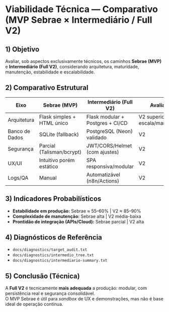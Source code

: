 # Viabilidade Técnica — Comparativo (MVP Sebrae × Intermediário / Full V2)

## 1) Objetivo
Avaliar, sob aspectos exclusivamente técnicos, os caminhos **Sebrae (MVP)** e **Intermediário (Full V2)**, considerando arquitetura, maturidade, manutenção, estabilidade e escalabilidade.

## 2) Comparativo Estrutural
| Eixo | Sebrae (MVP) | Intermediário (Full V2) | Avaliação |
|---|---|---|---|
| Arquitetura | Flask simples + HTML único | Flask modular + Postgres + CI/CD | V2 superior em escala/manutenção |
| Banco de Dados | SQLite (fallback) | PostgreSQL (Neon) validado | V2 |
| Segurança | Parcial (Talisman/bcrypt) | JWT/CORS/Helmet (com ajustes) | V2 |
| UX/UI | Intuitivo porém estático | SPA responsiva/modular | V2 |
| Logs/QA | Manual | Automatizável (n8n/Actions) | V2 |

## 3) Indicadores Probabilísticos
- **Estabilidade em produção:** Sebrae ≈ 55–60% | V2 ≈ 85–90%  
- **Complexidade de manutenção:** Sebrae alta | V2 média-baixa  
- **Prontidão de integração (APIs/Cloud):** Sebrae parcial | V2 alta

## 4) Diagnósticos de Referência
- `docs/diagnostics/target_audit.txt`  
- `docs/diagnostics/intermedio_tree.txt`  
- `docs/diagnostics/intermediario-summary.txt`

## 5) Conclusão (Técnica)
A **Full V2** é tecnicamente **mais adequada** a produção: modular, com persistência real e segurança consolidável.  
O MVP Sebrae é útil para *sandbox* de UX e demonstrações, mas não é base ideal de operação contínua.
